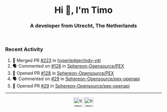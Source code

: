 <h1 align="center">Hi 👋, I'm Timo</h1>
<h3 align="center">A developer from Utrecht, The Netherlands</h3>
<br/>
<!-- https://github.com/rahuldkjain/github-profile-readme-generator --!>

<!--  <p align="left"><img src="https://github-readme-stats.vercel.app/api?username=timoglastra&show_icons=true&count_private=true&" alt="timoglastra" /></p> --!>

<!--
Github language stats
<p align="left"><img src="https://github-readme-stats.vercel.app/api/top-langs/?username=timoglastra&layout=compact" alt="timoglastra" /><p>
-->

<!-- Codestats language stats -->
<!-- <p align="left"><img src="https://codestats-readme.vercel.app/api/top-langs/?username=timoglastra&layout=compact&language_count=12" alt="timoglastra" /><p>    --!>
  
<h3>Recent Activity</h3>

<!--START_SECTION:activity-->
1. 🎉 Merged PR [#223](https://github.com/hyperledger/indy-vdr/pull/223) in [hyperledger/indy-vdr](https://github.com/hyperledger/indy-vdr)
2. 🗣 Commented on [#128](https://github.com/Sphereon-Opensource/PEX/pull/128#issuecomment-1740805645) in [Sphereon-Opensource/PEX](https://github.com/Sphereon-Opensource/PEX)
3. 💪 Opened PR [#128](https://github.com/Sphereon-Opensource/PEX/pull/128) in [Sphereon-Opensource/PEX](https://github.com/Sphereon-Opensource/PEX)
4. 🗣 Commented on [#29](https://github.com/Sphereon-Opensource/pex-openapi/pull/29#issuecomment-1740775636) in [Sphereon-Opensource/pex-openapi](https://github.com/Sphereon-Opensource/pex-openapi)
5. 💪 Opened PR [#29](https://github.com/Sphereon-Opensource/pex-openapi/pull/29) in [Sphereon-Opensource/pex-openapi](https://github.com/Sphereon-Opensource/pex-openapi)
<!--END_SECTION:activity-->

---

<p align="center">
<a href="https://twitter.com/timoglastra" target="blank"><img align="center" src="https://cdn.jsdelivr.net/npm/simple-icons@3.0.1/icons/twitter.svg" alt="timoglastra" height="30" width="30" /></a>
<a href="https://linkedin.com/in/timoglastra" target="blank"><img align="center" src="https://cdn.jsdelivr.net/npm/simple-icons@3.0.1/icons/linkedin.svg" alt="timoglastra" height="30" width="30" /></a>
</p>



